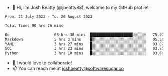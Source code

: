 - 👋 Hi, I’m Josh Beatty (@jbeatty88), welcome to my GitHub profile!

<!--START_SECTION:waka-->

```txt
From: 21 July 2023 - To: 20 August 2023

Total Time: 90 hrs 26 mins

Go                    68 hrs 38 mins  ███████████████████░░░░░░   75.90 %
Markdown              5 hrs 3 mins    █▒░░░░░░░░░░░░░░░░░░░░░░░   05.59 %
YAML                  3 hrs 27 mins   █░░░░░░░░░░░░░░░░░░░░░░░░   03.82 %
SQL                   3 hrs 23 mins   █░░░░░░░░░░░░░░░░░░░░░░░░   03.75 %
Python                3 hrs 18 mins   █░░░░░░░░░░░░░░░░░░░░░░░░   03.66 %
```

<!--END_SECTION:waka-->

- 💞️ I would love to collaborate!
- 📫 You can reach me at joshbeatty@softwaresugar.co

<!---
jbeatty88/jbeatty88 is a ✨ special ✨ repository because its `README.md` (this file) appears on your GitHub profile.
You can click the Preview link to take a look at your changes.
--->
